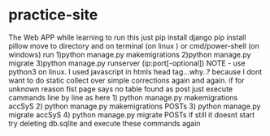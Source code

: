 # practice-site
The Web APP while learning
to run this just pip install django
                 pip install pillow
move to directory and on terminal (on linux ) or cmd/power-shell (on windows)
run 1)python manage.py makemigrations 
    2)python manage.py migrate 
    3)python manage.py runserver (ip:port[-optional]) 
    NOTE - use python3 on linux. 
I used javascript in htmls head tag...why..? because I dont want to do static collect over simple corrections again and again.
if for unknown reason fist page says no table found as post
just execute cammands line by line as here 1) python manage.py makemigrations accSyS
                                           2) python manage.py makemigrations POSTs
                                           3) python manage.py migrate accSyS
                                           4) python manage.py migrate POSTs
if still it doesnt start try deleting db.sqlite and execute these commands again
